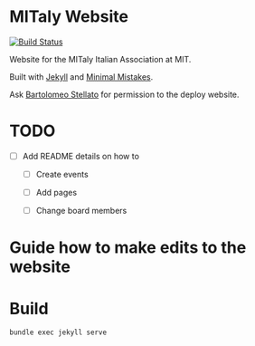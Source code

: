 # MITaly Website

[![Build Status](https://travis-ci.org/mitalyassociation/mitaly.mit.edu.svg?branch=master)](https://travis-ci.org/mitalyassociation/mitaly.mit.edu)

Website for the MITaly Italian Association at MIT.

Built with [Jekyll](https://jekyllrb.com/) and [Minimal Mistakes](https://github.com/mmistakes/minimal-mistakes/).

Ask [Bartolomeo Stellato](bartolomeo.stellato@gmail.com) for permission to the deploy website.

# TODO
- [ ] Add README details on how to
  - [ ] Create events
  - [ ] Add pages
  - [ ] Change board members


# Guide how to make edits to the website


# Build

```
bundle exec jekyll serve
```
